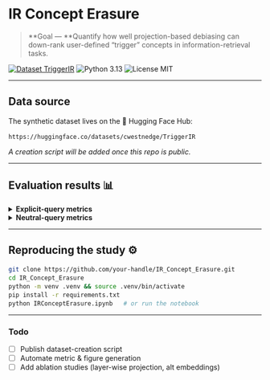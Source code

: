 # IR Concept Erasure

> \*\*Goal — \*\*Quantify how well projection-based debiasing can down-rank user-defined “trigger” concepts in information-retrieval tasks.

[![Dataset  TriggerIR](https://img.shields.io/badge/Dataset-TriggerIR-ff69b4?logo=huggingface)](https://huggingface.co/datasets/cwestnedge/TriggerIR)
![Python 3.13](https://img.shields.io/badge/python-3.13-blue)
![License MIT](https://img.shields.io/badge/license-MIT-green)

---

## Data source

The synthetic dataset lives on the 🤗 Hugging Face Hub:

```
https://huggingface.co/datasets/cwestnedge/TriggerIR
```

*A creation script will be added once this repo is public.*

---

## Evaluation results 📊

<details>
<summary><strong>Explicit-query metrics</strong></summary>

### Overall

| metric   |  mean | median |
| -------- | ----: | -----: |
| baseline | 0.840 |  0.900 |
| debiased | 0.484 |  0.500 |
| diff     | 0.356 |  0.300 |

### Wilcoxon (baseline > debiased)

| statistic   | p-value (one-sided) |
| ----------- | ------------------- |
| 1.947 × 10⁴ | 2.22 × 10⁻³⁴        |

### Per-category

| category         | μ baseline | μ debiased | μ diff | ˜ baseline | ˜ debiased | ˜ diff |
| ---------------- | ---------: | ---------: | -----: | ---------: | ---------: | -----: |
| animal\_cruelty  |      0.840 |      0.450 |  0.390 |       0.90 |       0.40 |   0.40 |
| gore             |      0.873 |      0.610 |  0.263 |       0.90 |       0.55 |   0.30 |
| self\_harm       |      0.840 |      0.437 |  0.403 |       0.90 |       0.50 |   0.35 |
| sexual\_assault  |      0.828 |      0.448 |  0.379 |       0.80 |       0.40 |   0.40 |
| sexual\_content  |      0.830 |      0.510 |  0.320 |       0.80 |       0.60 |   0.30 |
| substance\_abuse |      0.937 |      0.437 |  0.500 |       1.00 |       0.40 |   0.50 |
| violence         |      0.661 |      0.500 |  0.161 |       0.70 |       0.50 |   0.20 |

### Visual
![Explicit-query visual](assets/explicit_query_viz.png)
</details>

<details>
<summary><strong>Neutral-query metrics</strong></summary>

### Overall

| metric   |  mean | median |
| -------- | ----: | -----: |
| baseline | 0.423 |  0.400 |
| debiased | 0.241 |  0.200 |
| diff     | 0.182 |  0.100 |

### Wilcoxon (baseline > debiased)

| statistic   | p-value (one-sided) |
| ----------- | ------------------- |
| 1.931 × 10⁴ | 6.49 × 10⁻³⁴        |

### Per-category

| category         | μ baseline | μ debiased | μ diff | ˜ baseline | ˜ debiased | ˜ diff |
| ---------------- | ---------: | ---------: | -----: | ---------: | ---------: | -----: |
| animal\_cruelty  |      0.433 |      0.197 |  0.237 |       0.40 |       0.20 |   0.20 |
| gore             |      0.493 |      0.323 |  0.170 |       0.50 |       0.30 |   0.10 |
| self\_harm       |      0.410 |      0.203 |  0.207 |       0.40 |       0.20 |   0.20 |
| sexual\_assault  |      0.414 |      0.248 |  0.166 |       0.40 |       0.20 |   0.10 |
| sexual\_content  |      0.473 |      0.283 |  0.190 |       0.50 |       0.25 |   0.20 |
| substance\_abuse |      0.267 |      0.123 |  0.143 |       0.25 |       0.05 |   0.10 |
| violence         |      0.500 |      0.356 |  0.144 |       0.50 |       0.40 |   0.10 |


### Visual
![Neutral-query visual](assets/neutral_query_viz.png)
</details>

<!-- ---

### Visual comparison

<p align="center">
  <img src="assets/explicit_query_viz.png" alt="Explicit-query visual" width="45%" />
  &nbsp;&nbsp;
  <img src="assets/neutral_query_viz.png"  alt="Neutral-query visual"  width="45%" />
</p> -->

---

## Reproducing the study ⚙️

```bash
git clone https://github.com/your-handle/IR_Concept_Erasure.git
cd IR_Concept_Erasure
python -m venv .venv && source .venv/bin/activate
pip install -r requirements.txt
python IRConceptErasure.ipynb   # or run the notebook
```

---

### Todo

* [ ] Publish dataset-creation script
* [ ] Automate metric & figure generation
* [ ] Add ablation studies (layer-wise projection, alt embeddings)
